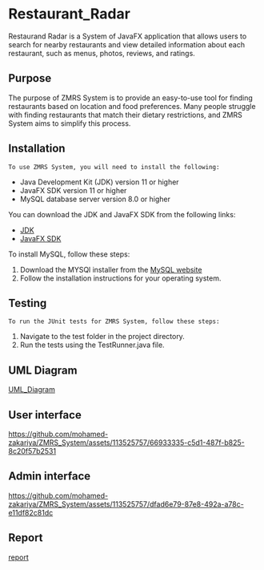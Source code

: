 # Restaurant_Radar
Restaurand Radar is a System of JavaFX application that allows users to search for nearby restaurants and view detailed information about each restaurant, such as menus, photos, reviews, and ratings.
## Purpose
The purpose of ZMRS System is to provide an easy-to-use tool for finding restaurants based on location and food preferences. Many people struggle with finding restaurants that match their dietary restrictions, and ZMRS System aims to simplify this process.
## Installation
    To use ZMRS System, you will need to install the following:
- Java Development Kit (JDK) version 11 or higher
- JavaFX SDK version 11 or higher
- MySQL database server version 8.0 or higher

You can download the JDK and JavaFX SDK from the following links:
- [JDK](https://www.oracle.com/java/technologies/downloads/)
- [JavaFX SDK](https://gluonhq.com/products/javafx/)

To install MySQL, follow these steps:
1.  Download the MYSQl installer from the [MySQL website](https://dev.mysql.com/downloads/mysql/)
2. Follow the installation instructions for your operating system.
## Testing
    To run the JUnit tests for ZMRS System, follow these steps:
1. Navigate to the test folder in the project directory.
2. Run the tests using the TestRunner.java file.
## UML Diagram
[UML_Diagram](https://github.com/mohamed-zakariya/ZMRS_System/files/11655029/ZMRS.System.-.Page.1.pdf)

## User interface

https://github.com/mohamed-zakariya/ZMRS_System/assets/113525757/66933335-c5d1-487f-b825-8c20f57b2531
## Admin interface
https://github.com/mohamed-zakariya/ZMRS_System/assets/113525757/dfad6e79-87e8-492a-a78c-e11df82c81dc
## Report
[report](https://github.com/mohamed-zakariya/ZMRS_System/files/11655015/ZMRS_report.pdf)

